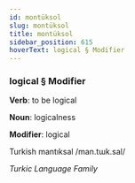 ```yaml
---
id: montüksol
slug: montüksol
title: montüksol
sidebar_position: 615
hoverText: logical § Modifier
---
```


### logical § Modifier

**Verb**: to be logical

**Noun**: logicalness

**Modifier**: logical

Turkish mantıksal /man.tɯk.sal/

*Turkic Language Family*